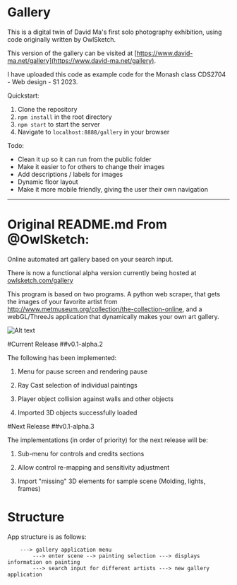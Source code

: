 Gallery
===========

This is a digital twin of David Ma's first solo photography exhibition, using code originally written by OwlSketch.

This version of the gallery can be visited at [https://www.david-ma.net/gallery](https://www.david-ma.net/gallery).

I have uploaded this code as example code for the Monash class CDS2704 - Web design - S1 2023.


Quickstart:

1. Clone the repository
2. `npm install` in the root directory
3. `npm start` to start the server
4. Navigate to `localhost:8888/gallery` in your browser

Todo:
* Clean it up so it can run from the public folder
* Make it easier to for others to change their images
* Add descriptions / labels for images
* Dynamic floor layout
* Make it more mobile friendly, giving the user their own navigation

-----------
Original README.md From @OwlSketch:
===========

Online automated art gallery based on your search input.

There is now a functional alpha version currently being hosted at [owlsketch.com/gallery](http://www.owlsketch.com/gallery)

This program is based on two programs. A python web scraper, that gets the images of your favorite artist from http://www.metmuseum.org/collection/the-collection-online, and a webGL/ThreeJs application that dynamically makes your own art gallery.

![Alt text](https://cloud.githubusercontent.com/assets/5739127/12076105/bf8f3b08-b16b-11e5-9cd9-f7951574b60a.png "Gallery Image")


#Current Release
##v0.1-alpha.2

The following has been implemented:

1. Menu for pause screen and rendering pause

2. Ray Cast selection of individual paintings

3. Player object collision against walls and other objects

4. Imported 3D objects successfully loaded

#Next Release
##v0.1-alpha.3

The implementations (in order of priority) for the next release will be:

1. Sub-menu for controls and credits sections

2. Allow control re-mapping and sensitivity adjustment

3. Import "missing" 3D elements for sample scene (Molding, lights, frames)

# Structure 
App structure is as follows:

		---> gallery application menu
			---> enter scene --> painting selection ---> displays information on painting
			---> search input for different artists ---> new gallery application


